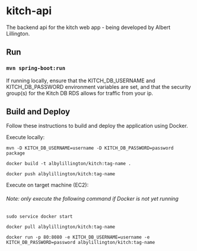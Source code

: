 # kitch-api

The backend api for the kitch web app - being developed by Albert Lillington.

## Run
### `mvn spring-boot:run`

If running locally, ensure that the KITCH_DB_USERNAME and KITCH_DB_PASSWORD environment variables are set, and that the security group(s) for the Kitch DB RDS allows for traffic from your ip.

## Build and Deploy

Follow these instructions to build and deploy the application using Docker.

Execute locally:

```
mvn -D KITCH_DB_USERNAME=username -D KITCH_DB_PASSWORD=password package

docker build -t albylillington/kitch:tag-name .

docker push albylillington/kitch:tag-name
```

Execute on target machine (EC2):

###### _Note: only execute the following command if Docker is not yet running_
```
sudo service docker start
```
```
docker pull albylillington/kitch:tag-name

docker run -p 80:8080 -e KITCH_DB_USERNAME=username -e KITCH_DB_PASSWORD=password albylillington/kitch:tag-name

```

